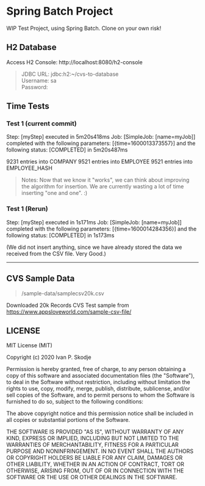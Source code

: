 # Spring Batch Project
WIP Test Project, using Spring Batch. Clone on your own risk!

## H2 Database
Access H2 Console: http://localhost:8080/h2-console

> JDBC URL: jdbc:h2:~/cvs-to-database  
> Username: sa  
> Password: <blank>

## Time Tests
### Test 1 (current commit)
Step: [myStep] executed in 5m20s418ms
Job: [SimpleJob: [name=myJob]] completed with the following parameters: [{time=1600013373557}] and the following status: [COMPLETED] in 5m20s487ms

9231 entries into COMPANY
9521 entries into EMPLOYEE
9521 entries into EMPLOYEE_HASH

> Notes: Now that we know it "works", we can think about improving the algorithm for insertion. We are currently wasting a lot of time inserting "one and one". :)

### Test 1 (Rerun)
Step: [myStep] executed in 1s171ms
Job: [SimpleJob: [name=myJob]] completed with the following parameters: [{time=1600014284356}] and the following status: [COMPLETED] in 1s173ms

(We did not insert anything, since we have already stored the data we received from the CSV file. Very Good.)

----

## CVS Sample Data 

> /sample-data/samplecsv20k.csv

Downloaded 20k Records CVS Test sample from https://www.appsloveworld.com/sample-csv-file/



## LICENSE

MIT License (MIT)

Copyright (c) 2020 Ivan P. Skodje

Permission is hereby granted, free of charge, to any person obtaining a copy of this software and associated documentation files (the "Software"), to deal in the Software without restriction, including without limitation the rights to use, copy, modify, merge, publish, distribute, sublicense, and/or sell copies of the Software, and to permit persons to whom the Software is furnished to do so, subject to the following conditions:

The above copyright notice and this permission notice shall be included in all copies or substantial portions of the Software.

THE SOFTWARE IS PROVIDED "AS IS", WITHOUT WARRANTY OF ANY KIND, EXPRESS OR IMPLIED, INCLUDING BUT NOT LIMITED TO THE WARRANTIES OF MERCHANTABILITY, FITNESS FOR A PARTICULAR PURPOSE AND NONINFRINGEMENT. IN NO EVENT SHALL THE AUTHORS OR COPYRIGHT HOLDERS BE LIABLE FOR ANY CLAIM, DAMAGES OR OTHER LIABILITY, WHETHER IN AN ACTION OF CONTRACT, TORT OR OTHERWISE, ARISING FROM, OUT OF OR IN CONNECTION WITH THE SOFTWARE OR THE USE OR OTHER DEALINGS IN THE SOFTWARE. 



